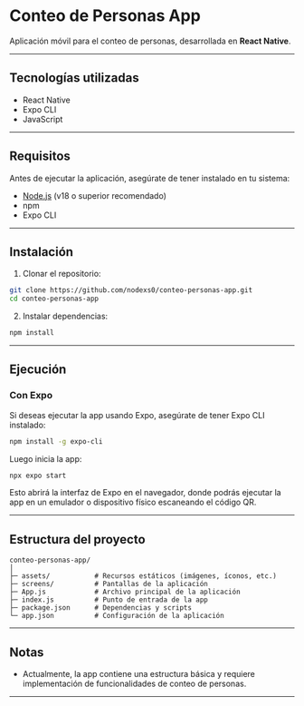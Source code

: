 # Conteo de Personas App

Aplicación móvil para el conteo de personas, desarrollada en **React Native**.

---

## Tecnologías utilizadas

* React Native
* Expo CLI
* JavaScript

---

## Requisitos

Antes de ejecutar la aplicación, asegúrate de tener instalado en tu sistema:

* [Node.js](https://nodejs.org/) (v18 o superior recomendado)
* npm
* Expo CLI

---

## Instalación

1. Clonar el repositorio:

```bash
git clone https://github.com/nodexs0/conteo-personas-app.git
cd conteo-personas-app
```

2. Instalar dependencias:

```bash
npm install

```

---

## Ejecución

### Con Expo

Si deseas ejecutar la app usando Expo, asegúrate de tener Expo CLI instalado:

```bash
npm install -g expo-cli
```

Luego inicia la app:

```bash
npx expo start
```

Esto abrirá la interfaz de Expo en el navegador, donde podrás ejecutar la app en un emulador o dispositivo físico escaneando el código QR.

---

## Estructura del proyecto

```
conteo-personas-app/
│
├─ assets/           # Recursos estáticos (imágenes, íconos, etc.)
├─ screens/          # Pantallas de la aplicación
├─ App.js            # Archivo principal de la aplicación
├─ index.js          # Punto de entrada de la app
├─ package.json      # Dependencias y scripts
└─ app.json          # Configuración de la aplicación
```

---

## Notas

* Actualmente, la app contiene una estructura básica y requiere implementación de funcionalidades de conteo de personas.

---